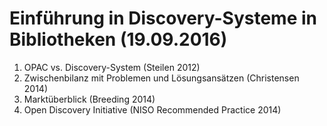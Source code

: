 # Einführung in Discovery-Systeme in Bibliotheken (19.09.2016)

1. OPAC vs. Discovery-System (Steilen 2012)
2. Zwischenbilanz mit Problemen und Lösungsansätzen (Christensen 2014)
3. Marktüberblick (Breeding 2014)
4. Open Discovery Initiative (NISO Recommended Practice 2014)
